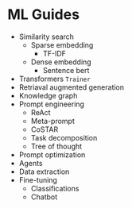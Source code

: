 # ML Guides

- Similarity search
  - Sparse embedding
     - TF-IDF 
  - Dense embedding
     - Sentence bert
- Transformers `Trainer`
- Retriaval augmented generation
- Knowledge graph
- Prompt engineering
    - ReAct
    - Meta-prompt
    - CoSTAR
    - Task decomposition
    - Tree of thought
- Prompt optimization
- Agents
- Data extraction
- Fine-tuning
    - Classifications
    - Chatbot
